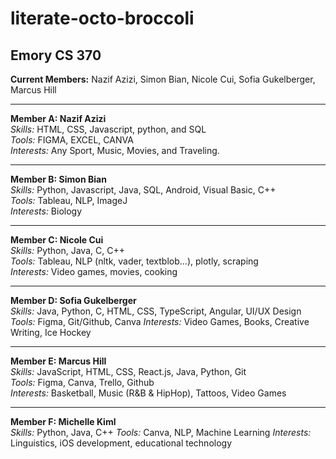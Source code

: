 # literate-octo-broccoli
## Emory CS 370
**Current Members:** Nazif Azizi, Simon Bian, Nicole Cui, Sofia Gukelberger, Marcus Hill

---

**Member A: Nazif Azizi**  
*Skills:* HTML, CSS, Javascript, python, and SQL  
*Tools:* FIGMA, EXCEL, CANVA  
*Interests:* Any Sport, Music, Movies, and Traveling.

---

**Member B: Simon Bian**  
*Skills:* Python, Javascript, Java, SQL, Android, Visual Basic, C++  
*Tools:*  Tableau, NLP, ImageJ  
*Interests:* Biology  

---

**Member C: Nicole Cui**  
*Skills:*  Python, Java, C, C++  
*Tools:*  Tableau, NLP (nltk, vader, textblob...), plotly, scraping  
*Interests:*  Video games, movies, cooking  

---

**Member D: Sofia Gukelberger**  
*Skills:*  Java, Python, C, HTML, CSS, TypeScript, Angular, UI/UX Design
*Tools:*  Figma, Git/Github, Canva
*Interests:*  Video Games, Books, Creative Writing, Ice Hockey

---

**Member E: Marcus Hill**  
*Skills:* JavaScript, HTML, CSS, React.js, Java, Python, Git  
*Tools:* Figma, Canva, Trello, Github  
*Interests:* Basketball, Music (R&B & HipHop), Tattoos, Video Games

---

**Member F: Michelle Kiml**  
*Skills:* Python, Java, C++
*Tools:* Canva, NLP, Machine Learning
*Interests:* Linguistics, iOS development, educational technology
